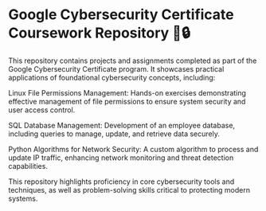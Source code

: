 # Google Cybersecurity Certificate Coursework Repository 🚀🔒

This repository contains projects and assignments completed as part of the Google Cybersecurity Certificate program. It showcases practical applications of foundational cybersecurity concepts, including:

Linux File Permissions Management: Hands-on exercises demonstrating effective management of file permissions to ensure system security and user access control.

SQL Database Management: Development of an employee database, including queries to manage, update, and retrieve data securely.

Python Algorithms for Network Security: A custom algorithm to process and update IP traffic, enhancing network monitoring and threat detection capabilities.

This repository highlights proficiency in core cybersecurity tools and techniques, as well as problem-solving skills critical to protecting modern systems.
